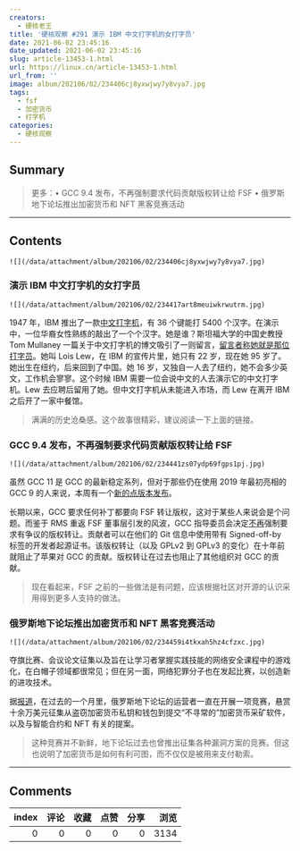 ```yaml
---
creators:
  - 硬核老王
title: '硬核观察 #291 演示 IBM 中文打字机的女打字员'
date: 2021-06-02 23:45:16
date_updated: 2021-06-02 23:45:16
slug: article-13453-1.html
url: https://linux.cn/article-13453-1.html
url_from: ''
image: album/202106/02/234406cj8yxwjwy7y8vya7.jpg
tags:
  - fsf
  - 加密货币
  - 打字机
categories:
  - 硬核观察
---
```


## Summary

> 更多：• GCC 9.4 发布，不再强制要求代码贡献版权转让给 FSF • 俄罗斯地下论坛推出加密货币和 NFT 黑客竞赛活动

***

<!-- more -->

## Contents

`![](/data/attachment/album/202106/02/234406cj8yxwjwy7y8vya7.jpg)`

### 演示 IBM 中文打字机的女打字员

`![](/data/attachment/album/202106/02/234417art8meuiwkrwutrm.jpg)`

1947 年，IBM 推出了一款[中文打字机](https://zh.wikipedia.org/wiki/%E4%B8%AD%E6%96%87%E6%89%93%E5%AD%97%E6%A9%9F)，有 36 个键能打 5400 个汉字。在演示中，一位华裔女性熟练的敲出了一个个汉字。她是谁？斯坦福大学的中国史教授 Tom Mullaney 一篇关于中文打字机的博文吸引了一则留言，[留言者称她就是那位打字员](https://www.fastcompany.com/90635203/ibm-chinese-typewriter-lois-lew)。她叫 Lois Lew，在 IBM 的宣传片里，她只有 22 岁，现在她 95 岁了。她出生在纽约，后来回到了中国。她 16 岁，又独自一人去了纽约，她不会多少英文，工作机会寥寥。这个时候 IBM 需要一位会说中文的人去演示它的中文打字机。Lew 去应聘后留用了她。但中文打字机从未能进入市场，而 Lew 在离开 IBM 之后开了一家中餐馆。

> 
> 满满的历史沧桑感。这个故事很精彩，建议阅读一下上面的链接。
> 
> 
> 

### GCC 9.4 发布，不再强制要求代码贡献版权转让给 FSF

`![](/data/attachment/album/202106/02/234441zs07ydp69fgps1pj.jpg)`

虽然 GCC 11 是 GCC 的最新稳定系列，但对于那些仍在使用 2019 年最初亮相的 GCC 9 的人来说，本周有一个[新的点版本发布](https://gcc.gnu.org/pipermail/gcc/2021-June/236177.html)。

长期以来，GCC 要求任何补丁都要向 FSF 转让版权，这对于某些人来说会是个问题。而鉴于 RMS 重返 FSF 董事层引发的风波，GCC 指导委员会决定[不再](https://www.phoronix.com/scan.php?page=news_item&px=GCC-Drops-FSF-CA)强制要求有争议的版权转让。贡献者可以在他们的 Git 信息中使用带有 Signed-off-by 标签的开发者起源证书。该版权转让（以及 GPLv2 到 GPLv3 的变化）在十年前就阻止了苹果对 GCC 的贡献。版权转让在过去也阻止了其他组织对 GCC 的贡献。

> 
> 现在看起来，FSF 之前的一些做法是有问题，应该根据社区对开源的认识采用得到更多人支持的做法。
> 
> 
> 

### 俄罗斯地下论坛推出加密货币和 NFT 黑客竞赛活动

`![](/data/attachment/album/202106/02/234459i4tkxah5hz4cfzxc.jpg)`

夺旗比赛、会议论文征集以及旨在让学习者掌握实践技能的网络安全课程中的游戏化，在白帽子领域都很常见；但在另一面，网络犯罪分子也在发起比赛，以创造新的进攻技术。

据[报道](https://www.zdnet.com/article/russian-underground-forums-launch-competitions-for-cryptocurrency-hacks/)，在过去的一个月里，俄罗斯地下论坛的运营者一直在开展一项竞赛，悬赏十余万美元征集从盗窃加密货币私钥和钱包到提交“不寻常的”加密货币采矿软件，以及与智能合约和 NFT 有关的提案。

> 
> 这种竞赛并不新鲜，地下论坛过去也曾推出征集各种漏洞方案的竞赛。但这也说明了加密货币是如何有利可图，而不仅仅是被用来支付勒索。
> 
> 
>

***

## Comments


|   index |   评论 |   收藏 |   点赞 |   分享 |   浏览 |
|--------:|-------:|-------:|-------:|-------:|-------:|
|       0 |      0 |      0 |      0 |      0 |   3134 |
